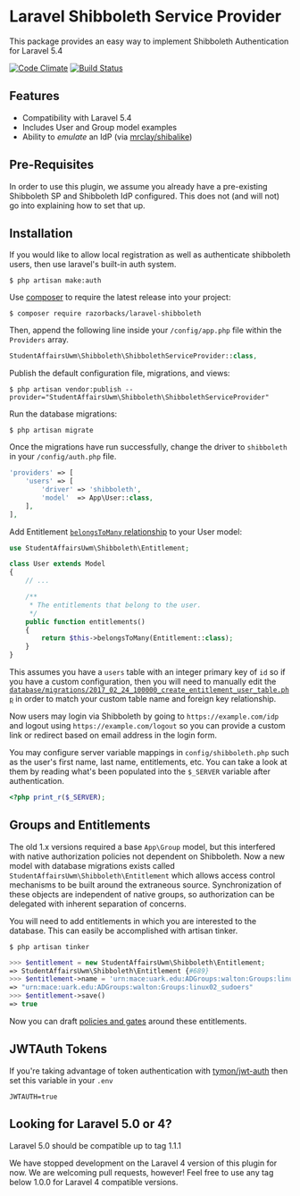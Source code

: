 Laravel Shibboleth Service Provider
===================================

This package provides an easy way to implement Shibboleth Authentication for
Laravel 5.4

[![Code Climate][3]][2]
[![Build Status][12]][11]

## Features ##

- Compatibility with Laravel 5.4
- Includes User and Group model examples
- Ability to *emulate* an IdP (via [mrclay/shibalike][13])

## Pre-Requisites ##

In order to use this plugin, we assume you already have a pre-existing
Shibboleth SP and Shibboleth IdP configured. This does not (and will not) go
into explaining how to set that up.

## Installation ##

If you would like to allow local registration as well as authenticate shibboleth
users, then use laravel's built-in auth system.

    $ php artisan make:auth

Use [composer][1] to require the latest release into your project:

    $ composer require razorbacks/laravel-shibboleth

Then, append the following line inside your `/config/app.php` file within the
`Providers` array.

```php
StudentAffairsUwm\Shibboleth\ShibbolethServiceProvider::class,
```

Publish the default configuration file, migrations, and views:

    $ php artisan vendor:publish --provider="StudentAffairsUwm\Shibboleth\ShibbolethServiceProvider"

Run the database migrations:

    $ php artisan migrate

Once the migrations have run successfully, change the driver to `shibboleth` in
your `/config/auth.php` file.

```php
'providers' => [
    'users' => [
        'driver' => 'shibboleth',
        'model'  => App\User::class,
    ],
],
```

Add Entitlement [`belongsToMany` relationship][14] to your User model:

```php
use StudentAffairsUwm\Shibboleth\Entitlement;

class User extends Model
{
    // ...

    /**
     * The entitlements that belong to the user.
     */
    public function entitlements()
    {
        return $this->belongsToMany(Entitlement::class);
    }
}
```

This assumes you have a `users` table with an integer primary key of `id`
so if you have a custom configuration, then you will need to manually edit the
[`database/migrations/2017_02_24_100000_create_entitlement_user_table.php`][15]
in order to match your custom table name and foreign key relationship.

Now users may login via Shibboleth by going to `https://example.com/idp`
and logout using `https://example.com/logout` so you can provide a custom link
or redirect based on email address in the login form.

You may configure server variable mappings in `config/shibboleth.php` such as
the user's first name, last name, entitlements, etc. You can take a look at them
by reading what's been populated into the `$_SERVER` variable after authentication.

```php
<?php print_r($_SERVER);
```

## Groups and Entitlements ##

The old 1.x versions required a base `App\Group` model, but this interfered with
native authorization policies not dependent on Shibboleth. Now a new model with
database migrations exists called `StudentAffairsUwm\Shibboleth\Entitlement`
which allows access control mechanisms to be built around the extraneous source.
Synchronization of these objects are independent of native groups, so
authorization can be delegated with inherent separation of concerns.

You will need to add entitlements in which you are interested to the database.
This can easily be accomplished with artisan tinker.

    $ php artisan tinker

```php
>>> $entitlement = new StudentAffairsUwm\Shibboleth\Entitlement;
=> StudentAffairsUwm\Shibboleth\Entitlement {#689}
>>> $entitlement->name = 'urn:mace:uark.edu:ADGroups:walton:Groups:linux02_sudoers'
=> "urn:mace:uark.edu:ADGroups:walton:Groups:linux02_sudoers"
>>> $entitlement->save()
=> true
```

Now you can draft [policies and gates][16] around these entitlements.

## JWTAuth Tokens ##

If you're taking advantage of token authentication with [tymon/jwt-auth][4] then
set this variable in your `.env`

    JWTAUTH=true

## Looking for Laravel 5.0 or 4? ##

Laravel 5.0 should be compatible up to tag 1.1.1

We have stopped development on the Laravel 4 version of this plugin for now.
We are welcoming pull requests, however!
Feel free to use any tag below 1.0.0 for Laravel 4 compatible versions.

[1]:https://getcomposer.org/
[2]:https://codeclimate.com/github/razorbacks/laravel-shibboleth
[3]:https://codeclimate.com/github/razorbacks/laravel-shibboleth/badges/gpa.svg
[4]:https://github.com/tymondesigns/jwt-auth
[11]:https://travis-ci.org/razorbacks/laravel-shibboleth
[12]:https://travis-ci.org/razorbacks/laravel-shibboleth.svg?branch=master
[13]:https://github.com/mrclay/shibalike
[14]:https://laravel.com/docs/5.4/eloquent-relationships#many-to-many
[15]:./src/database/migrations/2017_02_24_100000_create_entitlement_user_table.php
[16]:https://laravel.com/docs/5.4/authorization
